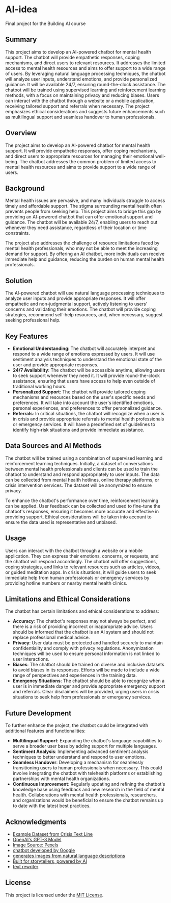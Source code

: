 # AI-idea

Final project for the Building AI course

## Summary
This project aims to develop an AI-powered chatbot for mental health support. The chatbot will provide empathetic responses, coping mechanisms, and direct users to relevant resources. It addresses the limited access to mental health resources and aims to offer support to a wide range of users. By leveraging natural language processing techniques, the chatbot will analyze user inputs, understand emotions, and provide personalized guidance. It will be available 24/7, ensuring round-the-clock assistance. The chatbot will be trained using supervised learning and reinforcement learning methods, with a focus on maintaining privacy and reducing biases. Users can interact with the chatbot through a website or a mobile application, receiving tailored support and referrals when necessary. The project emphasizes ethical considerations and suggests future enhancements such as multilingual support and seamless handover to human professionals.

## Overview

The project aims to develop an AI-powered chatbot for mental health support. It will provide empathetic responses, offer coping mechanisms, and direct users to appropriate resources for managing their emotional well-being. The chatbot addresses the common problem of limited access to mental health resources and aims to provide support to a wide range of users.

## Background

Mental health issues are pervasive, and many individuals struggle to access timely and affordable support. The stigma surrounding mental health often prevents people from seeking help. This project aims to bridge this gap by providing an AI-powered chatbot that can offer emotional support and guidance. The chatbot will be available 24/7, enabling users to reach out whenever they need assistance, regardless of their location or time constraints.

The project also addresses the challenge of resource limitations faced by mental health professionals, who may not be able to meet the increasing demand for support. By offering an AI chatbot, more individuals can receive immediate help and guidance, reducing the burden on human mental health professionals.

## Solution

The AI-powered chatbot will use natural language processing techniques to analyze user inputs and provide appropriate responses. It will offer empathetic and non-judgmental support, actively listening to users' concerns and validating their emotions. The chatbot will provide coping strategies, recommend self-help resources, and, when necessary, suggest seeking professional help.

## Key Features

- **Emotional Understanding**: The chatbot will accurately interpret and respond to a wide range of emotions expressed by users. It will use sentiment analysis techniques to understand the emotional state of the user and provide appropriate responses.
- **24/7 Availability**: The chatbot will be accessible anytime, allowing users to seek support whenever they need it. It will provide round-the-clock assistance, ensuring that users have access to help even outside of traditional working hours.
- **Personalized Support**: The chatbot will provide tailored coping mechanisms and resources based on the user's specific needs and preferences. It will take into account the user's identified emotions, personal experiences, and preferences to offer personalized guidance.
- **Referrals**: In critical situations, the chatbot will recognize when a user is in crisis and provide appropriate referrals to mental health professionals or emergency services. It will have a predefined set of guidelines to identify high-risk situations and provide immediate assistance.

## Data Sources and AI Methods

The chatbot will be trained using a combination of supervised learning and reinforcement learning techniques. Initially, a dataset of conversations between mental health professionals and clients can be used to train the chatbot to understand and respond appropriately to user inputs. The data can be collected from mental health hotlines, online therapy platforms, or crisis intervention services. The dataset will be anonymized to ensure privacy.

To enhance the chatbot's performance over time, reinforcement learning can be applied. User feedback can be collected and used to fine-tune the chatbot's responses, ensuring it becomes more accurate and effective in providing support. Ethical considerations will be taken into account to ensure the data used is representative and unbiased.

## Usage

Users can interact with the chatbot through a website or a mobile application. They can express their emotions, concerns, or requests, and the chatbot will respond accordingly. The chatbot will offer suggestions, coping strategies, and links to relevant resources such as articles, videos, or guided meditation apps. In crisis situations, it will guide users to seek immediate help from human professionals or emergency services by providing hotline numbers or nearby mental health clinics.

## Limitations and Ethical Considerations

The chatbot has certain limitations and ethical considerations to address:

- **Accuracy**: The chatbot's responses may not always be perfect, and there is a risk of providing incorrect or inappropriate advice. Users should be informed that the chatbot is an AI system and should not replace professional medical advice.
- **Privacy**: User data must be protected and handled securely to maintain confidentiality and comply with privacy regulations. Anonymization techniques will be used to ensure personal information is not linked to user interactions.
- **Biases**: The chatbot should be trained on diverse and inclusive datasets to avoid biases in its responses. Efforts will be made to include a wide range of perspectives and experiences in the training data.
- **Emergency Situations**: The chatbot should be able to recognize when a user is in immediate danger and provide appropriate emergency support and referrals. Clear disclaimers will be provided, urging users in crisis situations to seek help from professionals or emergency services.

## Future Development

To further enhance the project, the chatbot could be integrated with additional features and functionalities:

- **Multilingual Support**: Expanding the chatbot's language capabilities to serve a broader user base by adding support for multiple languages.
- **Sentiment Analysis**: Implementing advanced sentiment analysis techniques to better understand and respond to user emotions.
- **Seamless Handover**: Developing a mechanism for seamlessly transitioning users to human professionals when necessary. This could involve integrating the chatbot with telehealth platforms or establishing partnerships with mental health organizations.
- **Continuous Improvement**: Regularly updating and refining the chatbot's knowledge base using feedback and new research in the field of mental health. Collaborations with mental health professionals, researchers, and organizations would be beneficial to ensure the chatbot remains up to date with the latest best practices.

## Acknowledgments

- [Example Dataset from Crisis Text Line](https://www.kaggle.com/danofer/crisis-data)
- [OpenAI's GPT-3 Model](https://openai.com/)
- [Image Source: Pexels](https://www.pexels.com/photo/woman-sitting-on-brown-sofa-near-book-2102413/)
- [chatbot developed by Google](https://bard.google.com/?hl=en)
- [generates images from natural language descriptions](https://www.midjourney.com/)
- [Built for storytellers, powered by AI](https://tome.app/)
- [text rewriter](https://smodin.io/free-english-rewriter-and-spinner)
## License

This project is licensed under the [MIT License](LICENSE).
